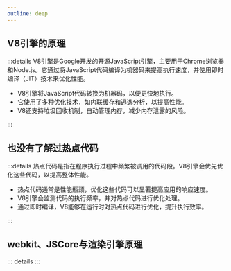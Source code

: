 ```yaml
---
outline: deep
---
```

## V8引擎的原理

:::details
V8引擎是Google开发的开源JavaScript引擎，主要用于Chrome浏览器和Node.js。它通过将JavaScript代码编译为机器码来提高执行速度，并使用即时编译（JIT）技术来优化性能。

- V8引擎将JavaScript代码转换为机器码，以便更快地执行。
- 它使用了多种优化技术，如内联缓存和逃逸分析，以提高性能。
- V8还支持垃圾回收机制，自动管理内存，减少内存泄露的风险。

:::

## 也没有了解过热点代码

:::details
热点代码是指在程序执行过程中频繁被调用的代码段。V8引擎会优先优化这些代码，以提高整体性能。

- 热点代码通常是性能瓶颈，优化这些代码可以显著提高应用的响应速度。
- V8引擎会监测代码的执行频率，并对热点代码进行优化处理。
- 通过即时编译，V8能够在运行时对热点代码进行优化，提升执行效率。

:::

## webkit、JSCore与渲染引擎原理

::: details
:::
